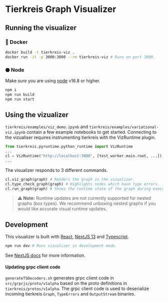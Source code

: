 # Tierkreis Graph Visualizer

## Running the visualizer 
### 🐋 Docker
```bash
docker build -t tierkreis-viz .
docker run -it -p 3000:3000 --rm tierkreis-viz # Runs on port 3000.
```
### ⬣ Node
Make sure you are using [node](https://nodejs.org/en) v16.8 or higher.
```bash
npm i
npm run build
npm run start
```

## Using the vizualizer
`tierkreis/examples/viz_demo.ipynb` and `tierkreis/examples/variational-viz.ipynb` contain a few example notebooks to get started. Connecting to the vizualiser requires instrumenting tierkreis with the VizRuntime plugin. 
```python
from tierkreis.pyruntime.python_runtime import VizRuntime
...
cl = VizRuntime("http://localhost:3000", [test_worker.main.root, ...])
...
```
The visualizer responds to 3 different commands.
```python
cl.viz_graph(graph) # Renders the graph in the vizualizer.
cl.type_check_graph(graph) # Highlights nodes which have type errors.
cl.run_graph(graph) # Shows the runtime state of the graph during execution.
```

> **⚠️ Note:**
> Runtime updates are not currently supported for nested graphs (box types). We recommend unboxing nested graphs if you would like accurate visual runtime updates.

## Development
This visualizer is built with [React](https://react.dev/), [NextJS 13](https://nextjs.org/) and [Typescript](https://www.typescriptlang.org/).
```bash
npm run dev # Runs vizualizer in development mode.
```
See [NextJS docs](https://nextjs.org/docs) for more information.

#### Updating grpc client code
`generateTSDecoders.sh` generates grpc client code in `src/grpcjs/proto/v1alpha` based on the proto definitions in `tierkreis/protos/v1alpha`. The grpc client code is used to deserialize incoming tierkreis `Graph`, `TypeErrors` and `OutputStream` binaries.
